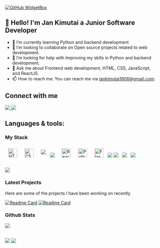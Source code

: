 [![GitHub WidgetBox](https://github-widgetbox.vercel.app/api/profile?username=jankimutai&data=followers,repositories,stars,commits&theme=darkmode)](https://github.com/jankimutai)

## 👋 Hello! I'm Jan Kimutai a Junior Software Developer 
<!-- - 🔭 I’m currently working on ...--> 
- 🌱 I’m currently learning Python and backend development
- 👯 I’m looking to collaborate on Open source projects related to web development.
- 🤔 I’m looking for help with Improving my skills in Python and backend development.
- 💬 Ask me about Frontend web development, HTML, CSS, JavaScript, and ReactJS.
- 📫 How to reach me: You can reach me via jankimutai1806@gmail.com.

## Connect with me  
<div>
<a href="https://x.com/kim_singoei" target="_blank">
<img src="https://img.icons8.com/color/50/111111/twitter-squared.png" />
</a>
<a href="https://www.linkedin.com/in/kimutai-jan-73bb26206/" target="_blank">
<img src="https://img.icons8.com/color/50/111111/linkedin.png" />
</a>
</div>  

## Languages & tools:
  ### My Stack 
  <div>  
    <img style="margin: 10px" src="https://img.shields.io/badge/HTML5-E34F26?style=for-the-badge&logo=html5&logoColor=white" alt="HTML5" height="30" />  
    <img style="margin: 10px" src="https://img.shields.io/badge/CSS3-1572B6?style=for-the-badge&logo=css3&logoColor=white" alt="CSS3" height="30" /> 
    <img style="margin: 10px" src = "https://img.shields.io/badge/Javascript-F0DB4F?style=for-the-badge&labelColor=black&logo=javascript&logoColor=F0DB4F">
    <img src="https://img.shields.io/badge/node.js-6DA55F?style=for-the-badge&logo=node.js&logoColor=white" />&nbsp;&nbsp;
    <img style="margin: 10px" src="https://img.shields.io/badge/-React-61DBFB?style=for-the-badge&labelColor=black&logo=react&logoColor=61DBFB" alt="React" height="30" />
    <img style="margin: 10px" src="https://img.shields.io/badge/Python-3776AB?style=for-the-badge&logo=python&logoColor=white" alt="Python" height="30" />
    <img style="margin: 10px" src="https://img.shields.io/badge/Flask-000000?style=for-the-badge&logo=flask&logoColor=white" alt="Flask" height="30" />
    <img src = "https://img.shields.io/badge/Git-F05032?style=for-the-badge&logo=git&logoColor=white"/>
    <img src="https://img.shields.io/badge/Postman-FF6C37?style=for-the-badge&logo=Postman&logoColor=white" />&nbsp;&nbsp;
    <img src="https://img.shields.io/badge/SQLite-07405E?style=for-the-badge&logo=sqlite&logoColor=white" />&nbsp;&nbsp;
    <img src="https://img.shields.io/badge/MySQL-00000F?style=for-the-badge&logo=mysql&logoColor=white" />&nbsp;&nbsp;
  </div>

  ###
![](https://github-readme-stats.vercel.app/api/top-langs/?username=jankimutai&theme=github_dark_dimmed&hide_border=true&include_all_commits=false&count_private=false&layout=compact)
  
 
  
### Latest Projects 

Here are some of the projects I have been working on recently

[![Readme Card](https://github-readme-stats.vercel.app/api/pin/?username=jankimutai&repo=School_Records_Management_System&theme=github_dark_dimmed&hide_border=false)](https://github.com/jankimutai/School_Records_Management_System) 
[![Readme Card](https://github-readme-stats.vercel.app/api/pin/?username=jankimutai&repo=Farm-Records-Management-System&theme=github_dark_dimmed&hide_border=true)](https://github.com/jankimutai/Farm-Records-Management-System.git)

### Github Stats
[![](https://visitcount.itsvg.in/api?id=jankimutai&icon=0&color=0)](https://visitcount.itsvg.in)

</br>
<div align="left">
<a href="https://git.io/streak-stats"><img align="center" src="https://streak-stats.demolab.com?user=jankimutai&theme=github-dark-dimmed"/></a> <a href="https://github.com/jankimutai/convoychat"> <img align="center" src="https://github-readme-stats.vercel.app/api?username=jankimutai&theme=github_dark_dimmed&show_icons=true&hide_border=true&hide_rank=true" /></a>

</div>





  









